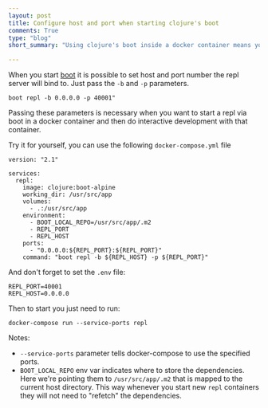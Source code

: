 ```yaml
---
layout: post
title: Configure host and port when starting clojure's boot 
comments: True
type: "blog"
short_summary: "Using clojure's boot inside a docker container means you need to configure and expose the correct port for your repl server. Here's how to do it."

---
```


When you start [boot](https://github.com/boot-clj/boot) it is possible to set host and port number the repl server will bind to. Just pass the `-b` and `-p` parameters.

```
boot repl -b 0.0.0.0 -p 40001"
```

Passing these parameters is necessary when you want to start a repl via boot in a docker container and then do interactive development with that container.

Try it for yourself, you can use the following `docker-compose.yml` file

```
version: "2.1"

services:
  repl:
    image: clojure:boot-alpine
    working_dir: /usr/src/app
    volumes:
      - .:/usr/src/app
    environment:
      - BOOT_LOCAL_REPO=/usr/src/app/.m2
      - REPL_PORT
      - REPL_HOST
    ports:
      - "0.0.0.0:${REPL_PORT}:${REPL_PORT}"
    command: "boot repl -b ${REPL_HOST} -p ${REPL_PORT}"
```

And don't forget to set the `.env` file:

```
REPL_PORT=40001
REPL_HOST=0.0.0.0
```

Then to start you just need to run:


```
docker-compose run --service-ports repl
```

Notes:

 * `--service-ports` parameter tells docker-compose to use the specified ports.
 * `BOOT_LOCAL_REPO` env var indicates where to store the dependencies. Here we're pointing them to `/usr/src/app/.m2` that is mapped to the current host directory. This way whenever you start new `repl` containers they will not need to "refetch" the dependencies.
